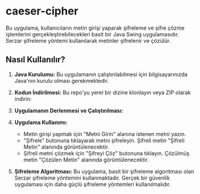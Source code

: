 # caeser-cipher

Bu uygulama, kullanıcıların metin girişi yaparak şifreleme ve şifre çözme işlemlerini gerçekleştirebilecekleri basit bir Java Swing uygulamasıdır. Serzar şifreleme yöntemi kullanılarak metinler şifrelenir ve çözülür.

## Nasıl Kullanılır?

1. **Java Kurulumu:** Bu uygulamanın çalıştırılabilmesi için bilgisayarınızda Java'nın kurulu olması gerekmektedir.

2. **Kodun İndirilmesi:** Bu repo'yu yerel bir dizine klonlayın veya ZIP olarak indirin:


3. **Uygulamanın Derlenmesi ve Çalıştırılması:**

4. **Uygulama Kullanımı:**

    - Metin girişi yapmak için "Metni Girin" alanına istenen metni yazın.
    - "Şifrele" butonuna tıklayarak metni şifreleyin. Şifreli metin "Şifreli Metin" alanında görüntülenecektir.
    - Şifreli metni çözmek için "Şifreyi Çöz" butonuna tıklayın. Çözülmüş metin "Çözülen Metin" alanında görüntülenecektir.

5. **Şifreleme Algoritması:** Bu uygulama, basit bir şifreleme algoritması olan Serzar şifreleme yöntemini kullanmaktadır. Gerçek bir güvenlik uygulaması için daha güçlü şifreleme yöntemleri kullanılmalıdır.

